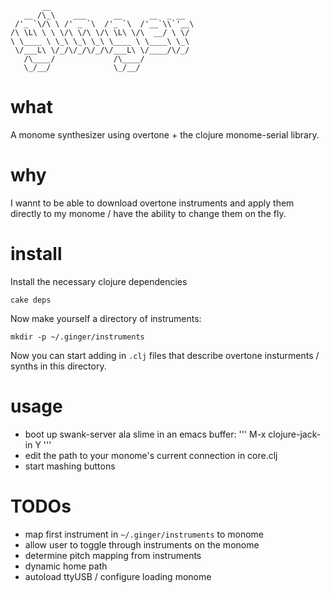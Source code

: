```
       __
   __ /\_\    ___      __      __  _ __
 /'_ `\/\ \ /' _ `\  /'_ `\  /'__`\\`'__\
/\ \L\ \ \ \/\ \/\ \/\ \L\ \/\  __/ \ \/
\ \____ \ \_\ \_\ \_\ \____ \ \____\ \_\
 \/___L\ \/_/\/_/\/_/\/___L\ \/____/\/_/
   /\____/             /\____/
   \_/__/              \_/__/

```

# what

A monome synthesizer using overtone + the clojure monome-serial library.

# why

I wannt to be able to download overtone instruments and apply them directly to my monome / have the ability to change them on the fly.

# install

Install the necessary clojure dependencies

```
cake deps
```

Now make yourself a directory of instruments:

```
mkdir -p ~/.ginger/instruments
```

Now you can start adding in `.clj` files that describe overtone insturments / synths in this directory.

# usage

- boot up swank-server ala slime in an emacs buffer:
'''
M-x clojure-jack-in <RET> Y
'''
- edit the path to your monome's current connection in core.clj
- start mashing buttons

# TODOs

- map first instrument in `~/.ginger/instruments` to monome
- allow user to toggle through instruments on the monome
- determine pitch mapping from instruments
- dynamic home path
- autoload ttyUSB / configure loading monome
